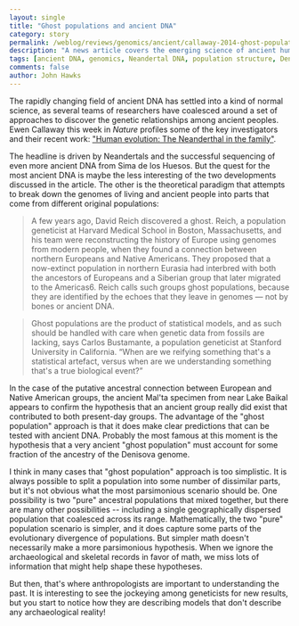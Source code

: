 ```yaml
---
layout: single 
title: "Ghost populations and ancient DNA" 
category: story
permalink: /weblog/reviews/genomics/ancient/callaway-2014-ghost-populations.html
description: "A news article covers the emerging science of ancient human DNA."
tags: [ancient DNA, genomics, Neandertal DNA, population structure, Denisova, America] 
comments: false 
author: John Hawks 
---
```


The rapidly changing field of ancient DNA has settled into a kind of normal science, as several teams of researchers have coalesced around a set of approaches to discover the genetic relationships among ancient peoples. Ewen Callaway this week in <em>Nature</em> profiles some of the key investigators and their recent work: <a href="http://www.nature.com/news/human-evolution-the-neanderthal-in-the-family-1.14932?WT.ec_id=NATURE-20140327">"Human evolution: The Neanderthal in the family"</a>. 

The headline is driven by Neandertals and the successful sequencing of even more ancient DNA from Sima de los Huesos. But the quest for the most ancient DNA is maybe the less interesting of the two developments discussed in the article. The other is the theoretical paradigm that attempts to break down the genomes of living and ancient people into parts that come from different original populations:  

<blockquote>A few years ago, David Reich discovered a ghost. Reich, a population geneticist at Harvard Medical School in Boston, Massachusetts, and his team were reconstructing the history of Europe using genomes from modern people, when they found a connection between northern Europeans and Native Americans. They proposed that a now-extinct population in northern Eurasia had interbred with both the ancestors of Europeans and a Siberian group that later migrated to the Americas6. Reich calls such groups ghost populations, because they are identified by the echoes that they leave in genomes — not by bones or ancient DNA.</blockquote>

<blockquote>Ghost populations are the product of statistical models, and as such should be handled with care when genetic data from fossils are lacking, says Carlos Bustamante, a population geneticist at Stanford University in California. “When are we reifying something that's a statistical artefact, versus when are we understanding something that's a true biological event?”</blockquote>

In the case of the putative ancestral connection between European and Native American groups, the ancient Mal'ta specimen from near Lake Baikal appears to confirm the hypothesis that an ancient group really did exist that contributed to both present-day groups. The advantage of the "ghost population" approach is that it does make clear predictions that can be tested with ancient DNA. Probably the most famous at this moment is the hypothesis that a very ancient "ghost population" must account for some fraction of the ancestry of the Denisova genome.  

I think in many cases that "ghost population" approach is too simplistic. It is always possible to split a population into some number of dissimilar parts, but it's not obvious what the most parsimonious scenario should be. One possibility is two "pure" ancestral populations that mixed together, but there are many other possibilities -- including a single geographically dispersed population that coalesced across its range. Mathematically, the two "pure" population scenario is simpler, and it does capture some parts of the evolutionary divergence of populations. But simpler math doesn't necessarily make a more parsimonious hypothesis. When we ignore the archaeological and skeletal records in favor of math, we miss lots of information that might help shape these hypotheses. 

But then, that's where anthropologists are important to understanding the past. It is interesting to see the jockeying among geneticists for new results, but you start to notice how they are describing models that don't describe any archaeological reality! 
